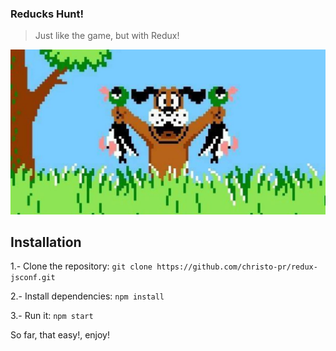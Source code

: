### Reducks Hunt!

> Just like the game, but with Redux!

![Reducks](./docs/duck-hunt.jpg)

## Installation

1.- Clone the repository: `git clone https://github.com/christo-pr/redux-jsconf.git`

2.- Install dependencies: `npm install`

3.- Run it: `npm start`

So far, that easy!, enjoy!
